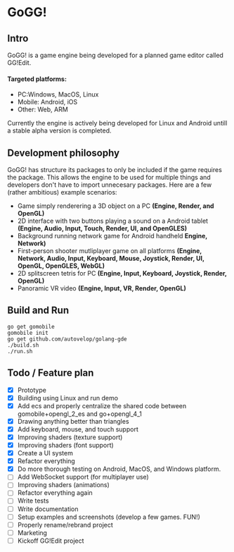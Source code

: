 # GoGG!

## Intro
GoGG! is a game engine being developed for a planned game editor called GG!Edit.

#### Targeted platforms:
- PC:Windows, MacOS, Linux
- Mobile: Android, iOS
- Other: Web, ARM

Currently the engine is actively being developed for Linux and Android untill a stable alpha version is completed.

## Development philosophy
GoGG! has structure its packages to only be included if the game requires the package. This allows the engine to be used for multiple things and developers don't have to import unnecesary packages. Here are a few (rather ambitious) example scenarios:
- Game simply renderering a 3D object on a PC **(Engine, Render, and OpenGL)**
- 2D interface with two buttons playing a sound on a Android tablet **(Engine, Audio, Input, Touch, Render, UI, and OpenGLES)**
- Background running network game for Android handheld **Engine, Network)**
- First-person shooter mutliplayer game on all platforms **(Engine, Network, Audio, Input, Keyboard, Mouse, Joystick, Render, UI, OpenGL, OpenGLES, WebGL)**
- 2D splitscreen tetris for PC **(Engine, Input, Keyboard, Joystick, Render, OpenGL)**
- Panoramic VR video **(Engine, Input, VR, Render, OpenGL)**

## Build and Run
```
go get gomobile
gomobile init
go get github.com/autovelop/golang-gde
./build.sh
./run.sh
```

## Todo / Feature plan
- [x] Prototype
- [x] Building using Linux and run demo
- [x] Add ecs and properly centralize the shared code between gomobile+opengl_2_es and go+opengl_4_1
- [x] Drawing anything better than triangles
- [x] Add keyboard, mouse, and touch support
- [x] Improving shaders (texture support)
- [x] Improving shaders (font support)
- [x] Create a UI system
- [x] Refactor everything
- [x] Do more thorough testing on Android, MacOS, and Windows platform.
- [ ] Add WebSocket support (for multiplayer use)
- [ ] Improving shaders (animations)
- [ ] Refactor everything again
- [ ] Write tests
- [ ] Write documentation
- [ ] Setup examples and screenshots (develop a few games. FUN!)
- [ ] Properly rename/rebrand project
- [ ] Marketing
- [ ] Kickoff GG!Edit project
